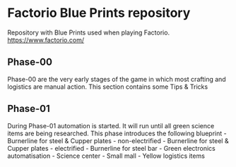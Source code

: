 # Factorio Blue Prints repository

Repository with Blue Prints used when playing Factorio. https://www.factorio.com/




## Phase-00
Phase-00 are the very early stages of the game in which most crafting and logistics are manual action. This section contains some Tips & Tricks


## Phase-01
During Phase-01 automation is started.  It will run until all green science items are being researched. This phase introduces the following blueprint
    - Burnerline for steel & Cupper plates - non-electrified
    - Burnerline for steel & Cupper plates - electrified
    - Burnerline for steel bar
    - Green electronics automatisation
    - Science center
    - Small mall
        - Yellow logistics items

